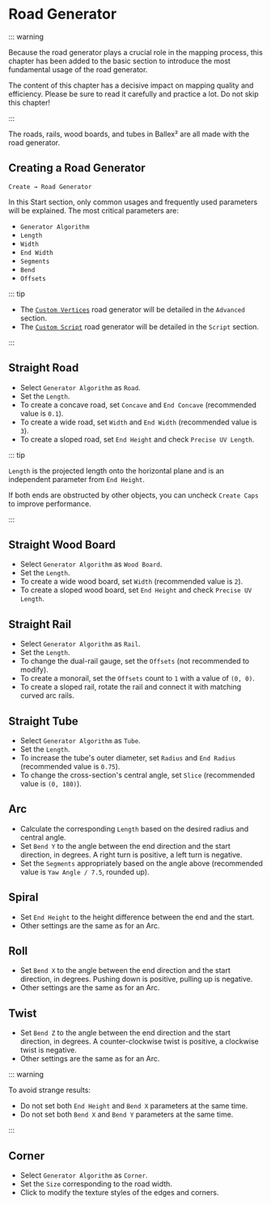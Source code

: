# Road Generator

::: warning

Because the road generator plays a crucial role in the mapping process, this chapter has been added to the basic section to introduce the most fundamental usage of the road generator.

The content of this chapter has a decisive impact on mapping quality and efficiency. Please be sure to read it carefully and practice a lot. Do not skip this chapter!

:::

The roads, rails, wood boards, and tubes in Ballex² are all made with the road generator.

## Creating a Road Generator

`Create → Road Generator`

In this Start section, only common usages and frequently used parameters will be explained. The most critical parameters are:

- `Generator Algorithm`
- `Length`
- `Width`
- `End Width`
- `Segments`
- `Bend`
- `Offsets`<badge text="Generator Algorithm = Rail" />

::: tip

- The [`Custom Vertices`](../advanced/item/roadGenerator#Custom-Vertices) road generator will be detailed in the `Advanced` section.
- The [`Custom Script`](../script/roadGenerator) road generator will be detailed in the `Script` section.

:::

## Straight Road

- Select `Generator Algorithm` as `Road`.
- Set the `Length`.
- To create a concave road, set `Concave` and `End Concave` (recommended value is `0.1`).
- To create a wide road, set `Width` and `End Width` (recommended value is `3`).
- To create a sloped road, set `End Height` and check `Precise UV Length`.

::: tip

`Length` is the projected length onto the horizontal plane and is an independent parameter from `End Height`.

If both ends are obstructed by other objects, you can uncheck `Create Caps` to improve performance.

:::

## Straight Wood Board

- Select `Generator Algorithm` as `Wood Board`.
- Set the `Length`.
- To create a wide wood board, set `Width` (recommended value is `2`).
- To create a sloped wood board, set `End Height` and check `Precise UV Length`.

## Straight Rail

- Select `Generator Algorithm` as `Rail`.
- Set the `Length`.
- To change the dual-rail gauge, set the `Offsets` (not recommended to modify).
- To create a monorail, set the `Offsets` count to `1` with a value of `(0, 0)`.
- To create a sloped rail, rotate the rail and connect it with matching curved arc rails.

## Straight Tube

- Select `Generator Algorithm` as `Tube`.
- Set the `Length`.
- To increase the tube's outer diameter, set `Radius` and `End Radius` (recommended value is `0.75`).
- To change the cross-section's central angle, set `Slice` (recommended value is `(0, 180)`).

## Arc

- Calculate the corresponding `Length` based on the desired radius and central angle.
- Set `Bend Y` to the angle between the end direction and the start direction, in degrees. A right turn is positive, a left turn is negative.
- Set the `Segments` appropriately based on the angle above (recommended value is `Yaw Angle / 7.5`, rounded up).

## Spiral

- Set `End Height` to the height difference between the end and the start.
- Other settings are the same as for an Arc.

## Roll

- Set `Bend X` to the angle between the end direction and the start direction, in degrees. Pushing down is positive, pulling up is negative.
- Other settings are the same as for an Arc.

## Twist

- Set `Bend Z` to the angle between the end direction and the start direction, in degrees. A counter-clockwise twist is positive, a clockwise twist is negative.
- Other settings are the same as for an Arc.

::: warning

To avoid strange results:

- Do not set both `End Height` and `Bend X` parameters at the same time.
- Do not set both `Bend X` and `Bend Y` parameters at the same time.

:::

## Corner

- Select `Generator Algorithm` as `Corner`.
- Set the `Size` corresponding to the road width.
- Click to modify the texture styles of the edges and corners.
